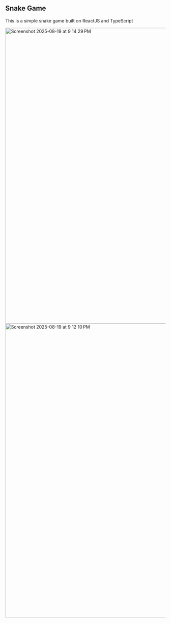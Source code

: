 ## Snake Game

This is a simple snake game built on ReactJS and TypeScript

<img width="1902" height="927" alt="Screenshot 2025-08-19 at 9 14 29 PM" src="https://github.com/user-attachments/assets/bec44162-5318-404d-8790-37b70a527d31" />

<img width="1893" height="922" alt="Screenshot 2025-08-19 at 9 12 10 PM" src="https://github.com/user-attachments/assets/5ca83c85-a92d-486c-8429-378495649ae1" />


